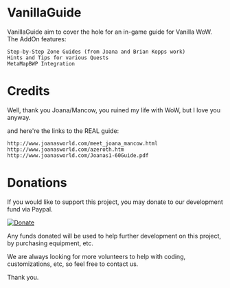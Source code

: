 VanillaGuide
============
VanillaGuide aim to cover the hole for an in-game guide for Vanilla WoW. The AddOn features:

    Step-by-Step Zone Guides (from Joana and Brian Kopps work)
    Hints and Tips for various Quests
    MetaMapBWP Integration


Credits
=======
Well, thank you Joana/Mancow, you ruined my life with WoW, but I love you anyway.

and here're the links to the REAL guide:

    http://www.joanasworld.com/meet_joana_mancow.html
    http://www.joanasworld.com/azeroth.htm
    http://www.joanasworld.com/Joanas1-60Guide.pdf


Donations
=========
If you would like to support this project, you may donate to our development fund via Paypal.

[![Donate](https://www.paypalobjects.com/en_US/i/btn/btn_donate_LG.gif)](https://www.paypal.com/cgi-bin/webscr?cmd=_s-xclick&hosted_button_id=LSR84M2ZJEPJS)

Any funds donated will be used to help further development on this project, by purchasing equipment, etc.

We are always looking for more volunteers to help with coding, customizations, etc, so feel free to contact us.

Thank you.
